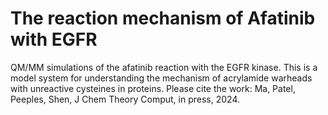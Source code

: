# The reaction mechanism of Afatinib with EGFR

QM/MM simulations of the afatinib reaction with the EGFR kinase. This is a model system for understanding the mechanism of acrylamide warheads with unreactive cysteines in proteins. Please cite the work: Ma, Patel, Peeples, Shen, J Chem Theory Comput, in press, 2024.
